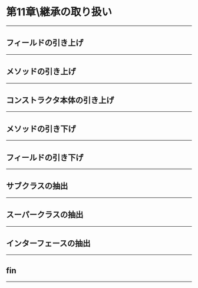 # 第11章\\継承の取り扱い

---
## フィールドの引き上げ


---
## メソッドの引き上げ


---
## コンストラクタ本体の引き上げ


---
## メソッドの引き下げ


---
## フィールドの引き下げ


---
## サブクラスの抽出


---
## スーパークラスの抽出


---
## インターフェースの抽出


---
## fin

---
